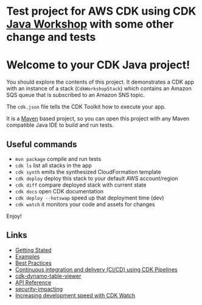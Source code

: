 
# Test project for AWS CDK using CDK [Java Workshop](https://cdkworkshop.com/50-java.html) with some other change and tests
# Welcome to your CDK Java project!

You should explore the contents of this project. It demonstrates a CDK app with an instance of a stack (`CdkWorkshopStack`)
which contains an Amazon SQS queue that is subscribed to an Amazon SNS topic.

The `cdk.json` file tells the CDK Toolkit how to execute your app.

It is a [Maven](https://maven.apache.org/) based project, so you can open this project with any Maven compatible Java IDE to build and run tests.

## Useful commands

 * `mvn package`                compile and run tests
 * `cdk ls`                     list all stacks in the app
 * `cdk synth`                  emits the synthesized CloudFormation template
 * `cdk deploy`                 deploy this stack to your default AWS account/region
 * `cdk diff`                   compare deployed stack with current state
 * `cdk docs`                   open CDK documentation
 * `cdk deploy --hotswap`       speed up that deployment time (dev)
 * `cdk watch`                  it monitors your code and assets for changes

Enjoy!

## Links
* [Getting Stated](https://docs.aws.amazon.com/cdk/v2/guide/getting_started.html)
* [Examples](https://github.com/aws-samples/aws-cdk-examples)
* [Best Practices](https://docs.aws.amazon.com/cdk/v2/guide/best-practices.html)
* [Continuous integration and delivery (CI/CD) using CDK Pipelines](https://docs.aws.amazon.com/cdk/v2/guide/cdk_pipeline.html)
* [cdk-dynamo-table-viewer](https://github.com/cdklabs/cdk-dynamo-table-viewer)
* [API Reference](https://docs.aws.amazon.com/cdk/api/v1/docs/aws-construct-library.html)
* [security-impacting](https://github.com/aws/aws-cdk/issues/1299)
* [Increasing development speed with CDK Watch](https://aws.amazon.com/blogs/developer/increasing-development-speed-with-cdk-watch/)

